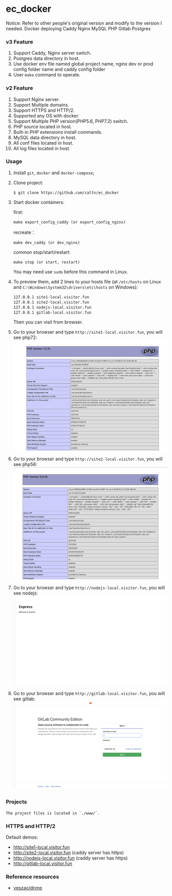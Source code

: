 # ec_docker

Notice: Refer to other people's original version and modify to the version I needed.
Docker deploying Caddy Nginx MySQL PHP Gitlab Postgres

### v3 Feature
1. Support Caddy, Nginx server switch.
2. Postgres data directory in host.
3. Use docker env file named global project name, nginx dev or prod config folder name and caddy config folder
4. User `make` command to operate.

### v2 Feature
1. Support Nginx server.
2. Support Multiple domains.
3. Support HTTPS and HTTP/2.
4. Supported any OS with docker.
5. Support Multiple PHP version(PHP5.6, PHP7.2) switch.
6. PHP source located in host.
7. Built-in PHP extensions install commands.
8. MySQL data directory in host.
9. All conf files located in host.
10. All log files located in host.

### Usage
1. Install `git`, `docker` and `docker-compose`;
2. Clone project:
    ```
    $ git clone https://github.com/caltn/ec_docker
    ```
4. Start docker containers:
    
    first:
    ```
    make export_config_caddy (or export_config_nginx)
    ```

    recreate：
    ```
    make dev_caddy (or dev_nginx)
    ```

    common stop/start/restart:
    ```
    make stop (or start, restart)
    ```
    You may need use `sudo` before this command in Linux.
5. To preview them, add 2 lines to your hosts file (at `/etc/hosts` on Linux and `C:\Windows\System32\drivers\etc\hosts` on Windows):
    ```
    127.0.0.1 site1-local.visitor.fun
    127.0.0.1 site2-local.visitor.fun
    127.0.0.1 nodejs-local.visitor.fun
    127.0.0.1 gitlab-local.visitor.fun
    ```
    Then you can visit from browser.
6. Go to your browser and type `http://site1-local.visitor.fun`, you will see php72:
![Demo Image](./doc/site1.png)
7. Go to your browser and type `http://site2-local.visitor.fun`, you will see php56:
![Demo Image](./doc/site2.png)
8. Go to your browser and type `http://nodejs-local.visitor.fun`, you will see nodejs:
![Demo Image](./doc/nodejs.png)
9. Go to your browser and type `http://gitlab-local.visitor.fun`, you will see gitlab:
![Demo Image](./doc/gitlab.png)

### Projects
    The project files is located in `./www/`.

### HTTPS and HTTP/2
Default demos:
* http://site1-local.visitor.fun
* http://site2-local.visitor.fun (caddy server has https)
* http://nodejs-local.visitor.fun (caddy server has https)
* http://gitlab-local.visitor.fun

### Reference resources
- [yeszao/dnmp](https://github.com/yeszao/dnmp)